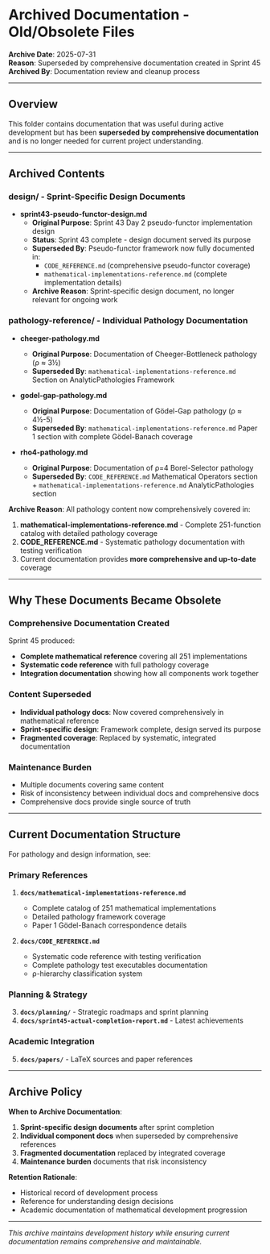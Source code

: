 # Archived Documentation - Old/Obsolete Files

**Archive Date**: 2025-07-31  
**Reason**: Superseded by comprehensive documentation created in Sprint 45  
**Archived By**: Documentation review and cleanup process  

---

## Overview

This folder contains documentation that was useful during active development but has been **superseded by comprehensive documentation** and is no longer needed for current project understanding.

---

## Archived Contents

### **design/** - Sprint-Specific Design Documents
- **sprint43-pseudo-functor-design.md**
  - **Original Purpose**: Sprint 43 Day 2 pseudo-functor implementation design
  - **Status**: Sprint 43 complete - design document served its purpose
  - **Superseded By**: Pseudo-functor framework now fully documented in:
    - `CODE_REFERENCE.md` (comprehensive pseudo-functor coverage)
    - `mathematical-implementations-reference.md` (complete implementation details)
  - **Archive Reason**: Sprint-specific design document, no longer relevant for ongoing work

### **pathology-reference/** - Individual Pathology Documentation
- **cheeger-pathology.md**
  - **Original Purpose**: Documentation of Cheeger-Bottleneck pathology (ρ ≈ 3½)
  - **Superseded By**: `mathematical-implementations-reference.md` Section on AnalyticPathologies Framework
  
- **godel-gap-pathology.md** 
  - **Original Purpose**: Documentation of Gödel-Gap pathology (ρ ≈ 4½-5)
  - **Superseded By**: `mathematical-implementations-reference.md` Paper 1 section with complete Gödel-Banach coverage
  
- **rho4-pathology.md**
  - **Original Purpose**: Documentation of ρ=4 Borel-Selector pathology 
  - **Superseded By**: `CODE_REFERENCE.md` Mathematical Operators section + `mathematical-implementations-reference.md` AnalyticPathologies section

**Archive Reason**: All pathology content now comprehensively covered in:
1. **mathematical-implementations-reference.md** - Complete 251-function catalog with detailed pathology coverage
2. **CODE_REFERENCE.md** - Systematic pathology documentation with testing verification
3. Current documentation provides **more comprehensive and up-to-date** coverage

---

## Why These Documents Became Obsolete

### **Comprehensive Documentation Created**
Sprint 45 produced:
- **Complete mathematical reference** covering all 251 implementations
- **Systematic code reference** with full pathology coverage  
- **Integration documentation** showing how all components work together

### **Content Superseded**
- **Individual pathology docs**: Now covered comprehensively in mathematical reference
- **Sprint-specific design**: Framework complete, design served its purpose
- **Fragmented coverage**: Replaced by systematic, integrated documentation

### **Maintenance Burden**
- Multiple documents covering same content
- Risk of inconsistency between individual docs and comprehensive docs
- Comprehensive docs provide single source of truth

---

## Current Documentation Structure

For pathology and design information, see:

### **Primary References**
1. **`docs/mathematical-implementations-reference.md`**
   - Complete catalog of 251 mathematical implementations
   - Detailed pathology framework coverage
   - Paper 1 Gödel-Banach correspondence details

2. **`docs/CODE_REFERENCE.md`** 
   - Systematic code reference with testing verification
   - Complete pathology test executables documentation
   - ρ-hierarchy classification system

### **Planning & Strategy**
3. **`docs/planning/`** - Strategic roadmaps and sprint planning
4. **`docs/sprint45-actual-completion-report.md`** - Latest achievements

### **Academic Integration** 
5. **`docs/papers/`** - LaTeX sources and paper references

---

## Archive Policy

**When to Archive Documentation**:
1. **Sprint-specific design documents** after sprint completion
2. **Individual component docs** when superseded by comprehensive references  
3. **Fragmented documentation** replaced by integrated coverage
4. **Maintenance burden** documents that risk inconsistency

**Retention Rationale**:
- Historical record of development process
- Reference for understanding design decisions
- Academic documentation of mathematical development progression

---

*This archive maintains development history while ensuring current documentation remains comprehensive and maintainable.*